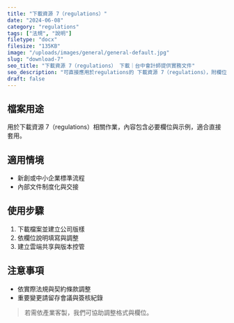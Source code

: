 ```yaml
---
title: "下載資源 7（regulations）"
date: "2024-06-08"
category: "regulations"
tags: ["法規", "說明"]
filetype: "docx"
filesize: "135KB"
image: "/uploads/images/general/general-default.jpg"
slug: "download-7"
seo_title: "下載資源 7（regulations） 下載｜台中會計師提供實務文件"
seo_description: "可直接應用於regulations的 下載資源 7（regulations），附欄位說明與步驟，協助快速落地。"
draft: false
---
```



## 檔案用途
用於下載資源 7（regulations）相關作業，內容包含必要欄位與示例，適合直接套用。

## 適用情境
- 新創或中小企業標準流程
- 內部文件制度化與交接

## 使用步驟
1. 下載檔案並建立公司版樣
2. 依欄位說明填寫與調整
3. 建立雲端共享與版本控管

## 注意事項
- 依實際法規與契約條款調整
- 重要變更請留存會議與簽核紀錄

> 若需依產業客製，我們可協助調整格式與欄位。


